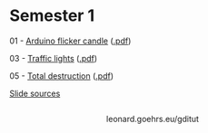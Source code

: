 Semester 1
==========

01 - [Arduino flicker candle][t1_html] ([.pdf][t1_pdf])

03 - [Traffic lights][t3_html] ([.pdf][t3_pdf])

05 - [Total destruction][t5_html] ([.pdf][t5_pdf])

[Slide sources][sources]

<div style="text-align: center; margin-top: 2em;">leonard.goehrs.eu/gditut</div>

[t1_html]: 01-arduino-flicker-candle.html
[t1_pdf]: 01-arduino-flicker-candle.pdf

[t3_html]: 03-traffic-lights.html
[t3_pdf]: 03-traffic-lights.pdf

[t5_html]: 05-total-destruction.html
[t5_pdf]: 05-total-destruction.pdf

[sources]: https://github.com/hnez/GDITutorials
